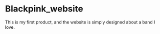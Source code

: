 # Blackpink_website
This is my first product, and the website is simply designed about a band I love.
